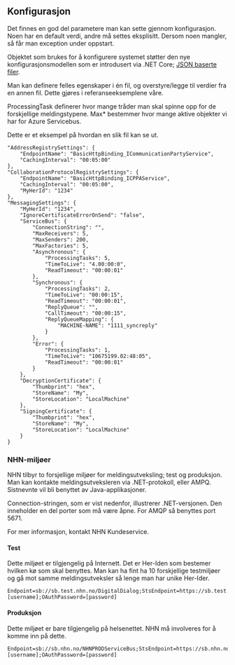 ## Konfigurasjon

Det finnes en god del parametere man kan sette gjennom konfigurasjon. Noen har en default verdi, andre må settes eksplisitt. Dersom noen mangler, så får man exception under oppstart. 

Objektet som brukes for å konfigurere systemet støtter den nye konfigurasjonsmodellen som er introdusert via .NET Core; [JSON baserte filer](https://www.nuget.org/packages/Microsoft.Extensions.Configuration.Json/). 

Man kan definere felles egenskaper i én fil, og overstyre/legge til verdier fra en annen fil. Dette gjøres i referanseeksemplene våre. 

ProcessingTask definerer hvor mange tråder man skal spinne opp for de forskjellige meldingstypene. 
Max* bestemmer hvor mange aktive objekter vi har for Azure Servicebus.

Dette er et eksempel på hvordan en slik fil kan se ut. 

    "AddressRegistrySettings": {
        "EndpointName": "BasicHttpBinding_ICommunicationPartyService",
        "CachingInterval": "00:05:00"
    },
    "CollaborationProtocolRegistrySettings": {
        "EndpointName": "BasicHttpBinding_ICPPAService",
        "CachingInterval": "00:05:00",
        "MyHerId": "1234"
    },
    "MessagingSettings": {
        "MyHerId": "1234",
        "IgnoreCertificateErrorOnSend": "false",
        "ServiceBus": {
            "ConnectionString": "",
            "MaxReceivers": 5,
            "MaxSenders": 200,
            "MaxFactories": 5,
            "Asynchronous": {
                "ProcessingTasks": 5,
                "TimeToLive": "4.00:00:0",
                "ReadTimeout": "00:00:01"
            },
            "Synchronous": {
                "ProcessingTasks": 2,
                "TimeToLive": "00:00:15",
                "ReadTimeout": "00:00:01",
                "ReplyQueue": "",
                "CallTimeout": "00:00:15",
                "ReplyQueueMapping": {
                    "MACHINE-NAME": "1111_syncreply"
                }
            },
            "Error": {
                "ProcessingTasks": 1,
                "TimeToLive": "10675199.02:48:05",
                "ReadTimeout": "00:00:01"
            }
        },
        "DecryptionCertificate": {
            "Thumbprint": "hex",
            "StoreName": "My",
            "StoreLocation": "LocalMachine"
        },
        "SigningCertificate": {
            "Thumbprint": "hex",
            "StoreName": "My",
            "StoreLocation": "LocalMachine"
        }
    }

### NHN-miljøer
NHN tilbyr to forsjellige miljøer for meldingsutveksling; test og produksjon. Man kan kontakte meldingsutveksleren via .NET-protokoll, eller AMPQ. Sistnevnte vil bli benyttet av Java-applikasjoner.

Connection-stringen, som er vist nedenfor, illustrerer .NET-versjonen. Den inneholder en del porter som må være åpne. For AMQP så benyttes port 5671. 

For mer informasjon, kontakt NHN Kundeservice.  
#### Test
Dette miljøet er tilgjengelig på Internett. Det er Her-Iden som bestemer hvilken kø som skal benyttes. Man kan ha fint ha 10 forskjellige testmiljøer og gå mot samme meldingsutveksler så lenge man har unike Her-Ider. 

    Endpoint=sb://sb.test.nhn.no/DigitalDialog;StsEndpoint=https://sb.test.nhn.no:9355/DigitalDialog;RuntimePort=9354;ManagementPort=9355;OAuthUsername=[username];OAuthPassword=[password]
    
#### Produksjon
Dette miljøet er bare tilgjengelig på helsenettet. NHN må involveres for å komme inn på dette. 

    Endpoint=sb://sb.nhn.no/NHNPRODServiceBus;StsEndpoint=https://sb.nhn.no:9355/NHNPRODServiceBus;RuntimePort=9354;ManagementPort=9355;OAuthUsername=[username];OAuthPassword=[password]
